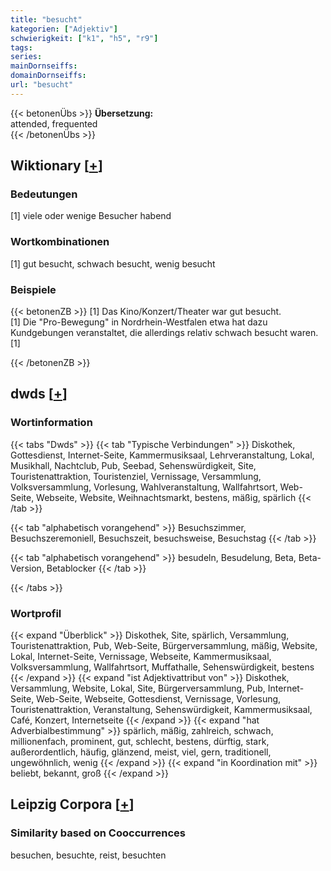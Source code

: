 ```yaml
---
title: "besucht"
kategorien: ["Adjektiv"]
schwierigkeit: ["k1", "h5", "r9"]
tags:
series:
mainDornseiffs:
domainDornseiffs:
url: "besucht"
---
```


{{< betonenÜbs >}}
**Übersetzung:**  
attended, frequented  
{{< /betonenÜbs >}}

## Wiktionary [[+](https://de.wiktionary.org/wiki/besucht)]

### Bedeutungen
[1] viele oder wenige Besucher habend  

### Wortkombinationen
[1] gut besucht, schwach besucht, wenig besucht  

### Beispiele
{{< betonenZB >}}
[1] Das Kino/Konzert/Theater war gut besucht.  
[1] Die "Pro-Bewegung" in Nordrhein-Westfalen etwa hat dazu Kundgebungen veranstaltet, die allerdings relativ schwach besucht waren.[1]  

{{< /betonenZB >}}


## dwds [[+](https://www.dwds.de/wb/besucht)]

### Wortinformation
{{< tabs "Dwds" >}}
{{< tab "Typische Verbindungen" >}}
Diskothek, Gottesdienst, Internet-Seite, Kammermusiksaal, Lehrveranstaltung, Lokal, Musikhall, Nachtclub, Pub, Seebad, Sehenswürdigkeit, Site, Touristenattraktion, Touristenziel, Vernissage, Versammlung, Volksversammlung, Vorlesung, Wahlveranstaltung, Wallfahrtsort, Web-Seite, Webseite, Website, Weihnachtsmarkt, bestens, mäßig, spärlich
{{< /tab >}}

{{< tab "alphabetisch vorangehend" >}}
Besuchszimmer, Besuchszeremoniell, Besuchszeit, besuchsweise, Besuchstag
{{< /tab >}}

{{< tab "alphabetisch vorangehend" >}}
besudeln, Besudelung, Beta, Beta-Version, Betablocker
{{< /tab >}}

{{< /tabs >}}

### Wortprofil
{{< expand "Überblick" >}} Diskothek, Site, spärlich, Versammlung, Touristenattraktion, Pub, Web-Seite, Bürgerversammlung, mäßig, Website, Lokal, Internet-Seite, Vernissage, Webseite, Kammermusiksaal, Volksversammlung, Wallfahrtsort, Muffathalle, Sehenswürdigkeit, bestens {{< /expand >}}
{{< expand "ist Adjektivattribut von" >}} Diskothek, Versammlung, Website, Lokal, Site, Bürgerversammlung, Pub, Internet-Seite, Web-Seite, Webseite, Gottesdienst, Vernissage, Vorlesung, Touristenattraktion, Veranstaltung, Sehenswürdigkeit, Kammermusiksaal, Café, Konzert, Internetseite {{< /expand >}}
{{< expand "hat Adverbialbestimmung" >}} spärlich, mäßig, zahlreich, schwach, millionenfach, prominent, gut, schlecht, bestens, dürftig, stark, außerordentlich, häufig, glänzend, meist, viel, gern, traditionell, ungewöhnlich, wenig {{< /expand >}}
{{< expand "in Koordination mit" >}} beliebt, bekannt, groß {{< /expand >}}

## Leipzig Corpora [[+](https://corpora.uni-leipzig.de/en/res?word=besucht&corpusId=deu_newscrawl-public_2018)]


### Similarity based on Cooccurrences
besuchen, besuchte, reist, besuchten

